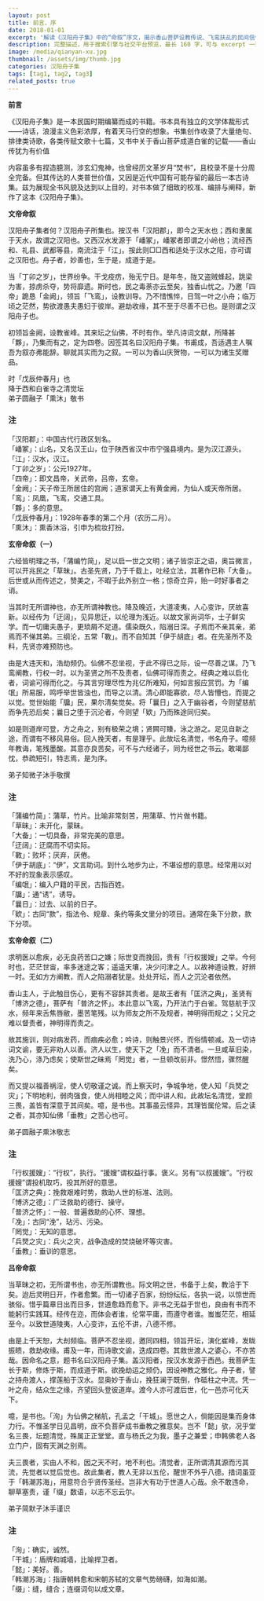 ```yaml
---
layout: post
title: 前言、序
date: 2018-01-01
excerpt: '解读《汉阳舟子集》中的“命叙”序文，揭示香山菩萨设教传说、飞鸾扶乩的民间信仰结构与“清觉”意识之象征意义。An interpretive overview of the "Ming Xu" prefaces in The Hanyang Boatman’s Anthology, revealing the Xiangshan Bodhisattva myth, Daoist spirit-writing practices, and the symbolic call to awakening.'
description: 完整描述，用于搜索引擎与社交平台预览，最长 160 字，可与 excerpt 一致
image: /media/qianyan-xu.jpg
thumbnail: /assets/img/thumb.jpg
categories: 汉阳舟子集
tags: [tag1, tag2, tag3]
related_posts: true
---
```


**前言**

《汉阳舟子集》是一本民国时期编纂而成的书籍。书本具有独立的文学体裁形式——诗话，浪漫主义色彩浓厚，有着天马行空的想象。书集创作收录了大量绝句、排律类诗歌，各类传赋文歌十七篇，又书中关于香山菩萨成道白雀的记载——香山传犹为有价值

内容虽多有捏造臆测，涉玄幻鬼神，也曾经历文革岁月“焚书”，且校录不是十分周全完备。但其传达的人类普世价值，又因是近代中国有可能存留的最后一本古诗集。兹为展现全书风貌及达到以上目的，对书本做了细致的校准、编排与阐释，新作了这本《汉阳舟子集》。

**文帝命叙**

汉阳舟子集者何？汉阳舟子所集也。按汉书「汉阳郡」，即今之天水也；西和隶属于天水，故谓之汉阳也。又西汉水发源于「嶓冢」，嶓冢者即谓之小岭也；流经西和、礼县、武都等县，南流注于「江」。按此则□□西和适处于汉水之阳，亦可谓之汉阳也。舟子者，妙善也，生于是，成道于是。

当「丁卯之岁」，世界纷争。干戈疫疠，殆无宁日。是年冬，陇又盗贼蜂起，跳梁为害，掠虏杀夺，势将靡遗。斯时也，民之毒荼亦云至矣，独香山忧之。乃邀「四帝」跪恳「金阙」，领旨「飞鸾」，设教训导。乃不惜憔悴，日驾一叶之小舟；临万顷之茫然，势欲渡愚夫愚妇于彼岸。避劫收缘，其不至于尽善不已也。是则谓之汉阳舟子也。

初领旨金阙，设教雀峰。其来坛之仙佛，不时有作。举凡诗词文献，所降甚「夥」，乃集而有之，定为四卷。因签其名曰汉阳舟子集。书甫成，吾适遇主人嘱吾为叙亦弗能辞。聊就其实而为之叙。一可以为香山庆贺物，一可以为诸生奖赠品。

时「戊辰仲春月」也  
降于西和白雀寺之清觉坛  
弟子圆融子「熏沐」敬书

### 注

「汉阳郡」：中国古代行政区划名。  
「嶓冢」：山名，又名汉王山，位于陕西省汉中市宁强县境内。是为汉江源头。  
「江」：汉水，汉江。  
「丁卯之岁」：公元1927年。  
「四帝」：即文昌帝，关武帝，吕帝，玄帝。  
「金阙」：天子帝王所居住的宫阙；道家谓天上有黄金阙，为仙人或天帝所居。  
「鸾」：凤凰，飞鸾，交通工具。  
「夥」：多的意思。  
「戊辰仲春月」：1928年春季的第二个月（农历二月）。  
「熏沐」：熏香沐浴，引申为梳妆打扮。

**玄帝命叙（一）**

六经皆明理之书，「蒲编竹简」，足以启一世之文明；诸子皆崇正之语，奥旨微言，可以开兆民之「草昧」。古圣先贤，乃于千载上，吐经立法，其著作已称「大备」。后世或从而传述之，赞美之，不暇于此外别立一格；惊奇立异，贻一时好事者之诮。

当其时无所谓神也，亦无所谓神教也。降及晚近，大道凌夷，人心变诈，厌故喜新。以经传为「迂阔」，见异思迁，以伦理为浅近。以故文家尚词华，士子鲜实学。而一切庸夫愚子，更琐屑不足道。儒染既久，陷溺日深。子焉而不亲其亲，弟焉而不悌其弟。三纲沦，五常「斁」。而不自知其「伊于胡底」者。在先圣所不及料，先贤亦难预防也。

由是大违天和，浩劫频仍。仙佛不忍坐视，于此不得已之际，设一尽善之谋。乃飞鸾阐教，行权一时。以为圣贤之所不及责者，仙佛可得而责之。经典之难以启化者，词谕可得而化之。与其言穷理尽性为兆亿所难知，何如言报应赏罚。为「编氓」所易服，鸣呼举世皆浊也，而导之以清。清心即能寡欲，尽人皆懵也，而提之以觉。觉世始能「牖」民，果尔清矣觉矣。将「曩日」之入于幽谷者，今则望慈航而争先恐后矣；曩日之堕于沉沦者，今则望「欵」乃而殊途同归矣。

如是则道岸可登，方之舟之，别有极荣之境；贤闗可臻，泳之游之。足见自新之途，而谓有不移风易俗。回人挽天者，有是理乎。此故坛名清觉，书名舟子。噫频年教诲，笔残墨酸。其意亦良苦矣，可不与六经诸子，同为经世之书云。敢竭鄙忱，恭疏短引，特志焉，是为序。

弟子知微子沐手敬撰

### 注

「蒲编竹简」：蒲草，竹片。比喻非常刻苦，用蒲草、竹片做书籍。  
「草昧」：未开化，蒙昧。  
「大备」：一切具备，非常完美的意思。  
「迂阔」：迂腐而不切实际。  
「斁」：败坏；厌弃，厌倦。  
「伊于胡底」：“伊”，文言助词。到什么地步为止，不堪设想的意思。经常用以对不好的现象表示感叹。  
「编氓」：编入户籍的平民，古指百姓。  
「牖」：通“诱”，诱导。  
「曩日」：过去、以前的日子。  
「欵」：古同“款”，指法令、规章、条约等条文里分的项目。通常在条下分款，款下分项。

**玄帝命叙（二）**

求明医以愈疾，必无良药苦口之嫌；际世变而挽回，贵有「行权援嫂」之举。今何时也，茫茫世宙，率多迷途之客；遥遥天壤，决少问津之人。以故神道设教，好辨一时。无如方方阐教，而人之陷溺者犹是。处处开坛，而人之沉沦者依然。

香山主人，于此触目伤心，更有不容辞其责者。是故王者有「匡济之典」，圣贤有「博济之德」，菩萨有「普济之怀」。本此意以飞鸾，乃开法门于白雀。驾慈航于汉水，频年来舌焦唇敝，墨苦笔残。以为师友之所不及规者，神明得而规之；父兄之难以督责者，神明得而责之。

故其施训，则对病发药，而痼疾必愈；吟诗，则触景兴怀，而俗情顿减。及一切诗词文谕，要无非劝人以善。济人以生，使天下之「凂」而不清者。一旦咸草旧染，洗乃心，涤乃虑矣；使斯世之昧焉「罔觉」者，一旦顿改前非。憬然悟，骤然醒矣。

而又提以福善祸淫，使人切敬谨之诚。而上察天时，争城争地，使人知「兵燹之灾」；下明地利，弱肉强食，使人尚相睦之风；而中讲人和。此故坛名清觉，堂颜三畏，盖皆有深意于其间矣。噫，是书也。其事虽云怪异，其理皆属伦常。后之读之者，其亦知仙佛「垂教」之苦心也可。

弟子圆融子熏沐敬志

### 注

「行权援嫂」：“行权”，执行。“援嫂”谓权益行事。褒义。另有“以叔援嫂”。“行权援嫂”谓投机取巧，投其所好的意思。  
「匡济之典」：挽救艰难时势，救助人世的标准、法则。  
「博济之德」：广泛救助的德行、操守。  
「普济之怀」：一般、普遍救助的心怀、理想。  
「凂」：古同“浼”，玷污、污染。  
「罔觉」：无知的意思。  
「兵燹之灾」：兵火之灾，战争造成的焚烧破坏等灾害。  
「垂教」：垂训的意思。

**吕帝命叙**

当草昧之初，无所谓书也，亦无所谓教也。际文明之世，书备于上矣，教洽于下矣。迨后灵明日开，作者愈繁。而一切诸子百家，纷纷纭纭，各执一说，以惊世而骇俗。惜乎篇章日出而日多，世道愈趋而愈下。非书之无益于世也，良由有书而不能躬行实践耳。经传在迩，而体会者谁，伦常平庸，而遵守者谁。蚩蚩茫茫，相延至今。以致世道陵夷，人心变诈，五伦不讲，八德不修。

由是上千天恕，大刦频临。菩萨不忍坐视，邀同四相，领旨开坛，演化崔峰，发眬振瞆，救劫收缘。甫及一年，而诗歌文谕，迭成四卷。其救世渡人之婆心，不亦苦哉。因命名之意，题书名曰汉阳舟子集。盖汉阳者，按汉水发源于西邑。我菩萨生长于斯，修炼于斯，而成道于斯。欲挽劫运之频仍，因设神教之雅化。舟子者，譬之持舟渡人，撑莲船于汉水。显奥妙于香山，挽狂澜于既倒，作砥柱之中流。凭一叶之舟，结众生之缘，齐望回头登彼道岸。渡今人亦可渡后世，化一邑亦可化天下。

噫，是书也。「洵」为仙佛之梯航，孔孟之「干城」。愿世之人，倘能因是集而身体力行。不惟圣学日见昌明，庻不负菩萨成书垂教之雅意矣。岂不「懿」欤，况乎堂名三畏，坛题清觉，殊属正正堂堂。直与杨氏之为我，墨子之兼爱；申韩佛老人各立门户，固有天渊之别焉。

夫三畏者，实由人不和，因之天不时，地不利也。清觉者，正所谓清其源而污其流，先觉者以觉后觉也。故此集者，教人无非以五伦，醒世不外乎八德。措词虽亚于「韩潮苏海」，用意符合乎贤传圣经。岂非大有功于世道人心哉。余不敢违命，聊草塞责，谨「缀」数语，以志不忘云尔。

弟子简默子沐手谨识

### 注

「洵」：确实，诚然。  
「干城」：盾牌和城墙，比喻捍卫者。  
「懿」：美好。善。  
「韩潮苏海」：指唐朝韩愈和宋朝苏轼的文章气势磅礴，如海如潮。  
「缀」：缝，缝合；连缀词句以成文章。